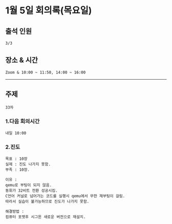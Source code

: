 # **1월 5일 회의록(목요일)**

## **출석 인원**
```
3/3
```

## **장소 & 시간**
```
Zoom & 10:00 ~ 11:50, 14:00 ~ 16:00 
```
---
## **주제**
```
33차
```

### **1.다음 회의시간**
```
내일 10:00
```
### **2.진도**
```
목표 : 10장
실제 : 진도 나가지 못함.
부족 : 10장.

이유 : 
qemu로 부팅이 되지 않음. 
동휘가 32비트 전환 성공시킴.
C언어 커널로 넘어가는 코드를 실행시 qemu에서 무한 재부팅이 걸림.
따라서 실습이 불가능하므로 진도가 나가지 못함.

해결방법 : 
컴퓨터 포멧후 시그윈 새로운 버전으로 재설치.
```

